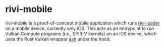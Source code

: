# rivi-mobile

rivi-mobile is a proof-of-concept mobile application which runs [rivi-loader](https://github.com/periferia-labs/rivi-loader) on a mobile device, currently only iOS. This acts as an entrypoint to run Vulkan Compute programs (i.e., SPIR-V kernels) on an iOS device, which uses the Rust Vulkan wrapper [ash](https://github.com/MaikKlein/ash) under the hood.